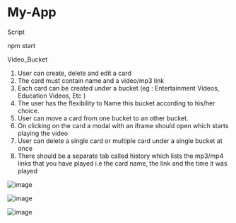 # My-App

Script

npm start


Video_Bucket


1. User can create, delete and edit a card
2. The card must contain name and a video/mp3 link
3. Each card can be created under a bucket (eg : Entertainment Videos, Education Videos, Etc )
4. The user has the flexibility to Name this bucket according to his/her choice.
5. User can move a card from one bucket to an other bucket.
6. On clicking on the card a modal with an iframe should open which starts playing the video
7. User can delete a single card or multiple card under a single bucket at once
8. There should be a separate tab called history which lists the mp3/mp4 links that you have
played i.e the card name, the link and the time it was played


![image](https://user-images.githubusercontent.com/103898041/227787767-9c5d0989-b4bf-4ad8-aecb-1481d7ed6884.png)

![image](https://user-images.githubusercontent.com/103898041/227787780-1750fae8-581e-4539-9b61-eee759983fd6.png)

![image](https://user-images.githubusercontent.com/103898041/227787785-5f8198e8-f11f-488b-8fe7-025fdb592ba2.png)
